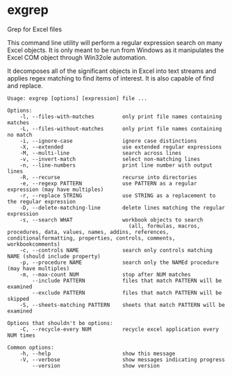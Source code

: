 exgrep
======

Grep for Excel files

This command line utility will perform a regular expression search on many
Excel objects. It is only meant to be run from Windows as it manipulates the
Excel COM object through Win32ole automation. 

It decomposes all of the significant objects in Excel into text streams and
applies regex matching to find items of interest. It is also capable of 
find and replace.

```
Usage: exgrep [options] [expression] file ...

Options:
    -l, --files-with-matches         only print file names containing matches
    -L, --files-without-matches      only print file names containing no match
    -i, --ignore-case                ignore case distinctions
    -X, --extended                   use extended regular expressions
    -M, --multi-line                 search across lines
    -v, --invert-match               select non-matching lines
    -n, --line-numbers               print line number with output lines
    -R, --recurse                    recurse into directories
    -e, --regexp PATTERN             use PATTERN as a regular expression (may have multiples)
    -r, --replace STRING             use STRING as a replacement to the regular expression
    -D, --delete-matching-line       delete lines matching the regular expression
    -s, --search WHAT                workbook objects to search
                                       (all, formulas, macros, procedures, data, values, names, addins, references, conditionalformatting, properties, controls, comments, workbookcomments)
    -c, --controls NAME              search only controls matching NAME (should include property)
    -p, --procedure NAME             search only the NAMEd procedure (may have multiples)
    -m, --max-count NUM              stop after NUM matches
        --include PATTERN            files that match PATTERN will be examined
        --exclude PATTERN            files that match PATTERN will be skipped
    -S, --sheets-matching PATTERN    sheets that match PATTERN will be examined

Options that shouldn't be options:
    -C, --recycle-every NUM          recycle excel application every NUM times

Common options:
    -h, --help                       show this message
    -V, --verbose                    show messages indicating progress
        --version                    show version
```
